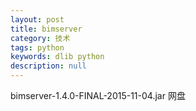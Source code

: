 ```yaml
---
layout: post
title: bimserver
category: 技术
tags: python
keywords: dlib python
description: null
---
```


bimserver-1.4.0-FINAL-2015-11-04.jar     网盘